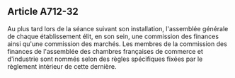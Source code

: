 Article A712-32
----
Au plus tard lors de la séance suivant son installation, l'assemblée générale de
chaque établissement élit, en son sein, une commission des finances ainsi qu'une
commission des marchés. Les membres de la commission des finances de l'assemblée
des chambres françaises de commerce et d'industrie sont nommés selon des règles
spécifiques fixées par le règlement intérieur de cette dernière.
